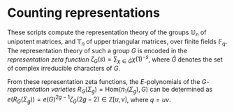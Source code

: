 # Counting representations

These scripts compute the representation theory of the groups $\mathbb{U}_n$ of unipotent matrices, and $\mathbb{T}_n$ of upper triangular matrices, over finite fields $\mathbb{F}_q$. The representation theory of such a group $G$ is encoded in the *representation zeta function* $\zeta_G(s) = \sum_{\chi \in \hat{G}} \chi(1)^{-s}$, where $\hat{G}$ denotes the set of complex irreducible characters of $G$.



From these representation zeta functions, the $E$-polynomials of the *$G$-representation varieties* $R_G(\Sigma_g) = \text{Hom}(\pi_1(\Sigma_g), G)$ can be determined as $e(R_G(\Sigma_g)) = e(G)^{2g - 1} \zeta_G(2g - 2) \in \mathbb{Z}[u, v]$, where $q = uv$.

